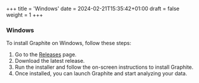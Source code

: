 +++
title = 'Windows'
date = 2024-02-21T15:35:42+01:00
draft = false
weight = 1
+++

### Windows

To install Graphite on Windows, follow these steps:

1. Go to the [Releases](https://github.com/Meliani-Mehdi/Graphite_QT/releases) page.
2. Download the latest release.
3. Run the installer and follow the on-screen instructions to install Graphite.
4. Once installed, you can launch Graphite and start analyzing your data.
